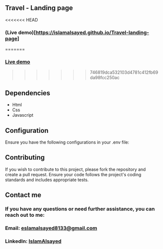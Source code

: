 ## Travel - Landing page

<<<<<<< HEAD
### (Live demo)[https://islamalsayed.github.io/Travel-landing-page]
=======
### [Live demo](https://islamalquraishi.github.io/Travel-landing-page)
>>>>>>> 746819dca532103d4781c412fb69da98fcc250ac

## Dependencies

- Html
- Css
- Javascript

## Configuration

Ensure you have the following configurations in your .env file:

## Contributing

If you wish to contribute to this project, please fork the repository and create a pull request. Ensure your code follows the project's coding standards and includes appropriate tests.

## Contact me

### If you have any questions or need further assistance, you can reach out to me:

### Email: eslamalsayed8133@gmail.com

### LinkedIn: [IslamAlsayed](https://www.linkedin.com/in/islam-alsayed7)
